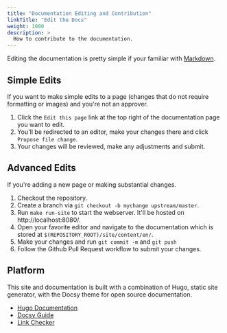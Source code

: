 ```yaml
---
title: "Documentation Editing and Contribution"
linkTitle: "Edit the Docs"
weight: 1000
description: >
  How to contribute to the documentation.
---
```


Editing the documentation is pretty simple if your familiar with [Markdown](https://github.com/adam-p/markdown-here/wiki/Markdown-Cheatsheet).

## Simple Edits

If you want to make simple edits to a page (changes that do not require formatting or images) and you're not an approver.

 1. Click the `Edit this page` link at the top right of the documentation page you want to edit.
 1. You'll be redirected to an editor, make your changes there and click `Propose file change`.
 1. Your changes will be reviewed, make any adjustments and submit.

## Advanced Edits

If you're adding a new page or making substantial changes.

 1. Checkout the repository.
 1. Create a branch via `git checkout -b mychange upstream/master`.
 1. Run `make run-site` to start the webserver. It'll be hosted on http://localhost:8080/.
 1. Open your favorite editor and navigate to the documentation which is stored at `$(REPOSITORY_ROOT)/site/content/en/`.
 1. Make your changes and run `git commit -m` and `git push`
 1. Follow the Github Pull Request workflow to submit your changes.

## Platform

This site and documentation is built with a combination of Hugo, static site generator,
with the Docsy theme for open source documentation.

- [Hugo Documentation](https://gohugo.io/documentation/)
- [Docsy Guide](https://github.com/google/docsy)
- [Link Checker](https://github.com/wjdp/htmltest)
